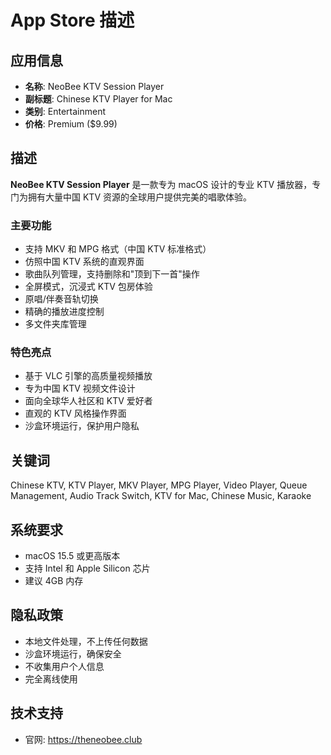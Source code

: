 # App Store 描述

## 应用信息

- **名称**: NeoBee KTV Session Player
- **副标题**: Chinese KTV Player for Mac
- **类别**: Entertainment
- **价格**: Premium ($9.99)

## 描述

**NeoBee KTV Session Player** 是一款专为 macOS 设计的专业 KTV 播放器，专门为拥有大量中国 KTV 资源的全球用户提供完美的唱歌体验。

### 主要功能

- 支持 MKV 和 MPG 格式（中国 KTV 标准格式）
- 仿照中国 KTV 系统的直观界面
- 歌曲队列管理，支持删除和"顶到下一首"操作
- 全屏模式，沉浸式 KTV 包房体验
- 原唱/伴奏音轨切换
- 精确的播放进度控制
- 多文件夹库管理

### 特色亮点

- 基于 VLC 引擎的高质量视频播放
- 专为中国 KTV 视频文件设计
- 面向全球华人社区和 KTV 爱好者
- 直观的 KTV 风格操作界面
- 沙盒环境运行，保护用户隐私

## 关键词

Chinese KTV, KTV Player, MKV Player, MPG Player, Video Player, Queue Management, Audio Track Switch, KTV for Mac, Chinese Music, Karaoke

## 系统要求

- macOS 15.5 或更高版本
- 支持 Intel 和 Apple Silicon 芯片
- 建议 4GB 内存

## 隐私政策

- 本地文件处理，不上传任何数据
- 沙盒环境运行，确保安全
- 不收集用户个人信息
- 完全离线使用

## 技术支持

- 官网: https://theneobee.club
